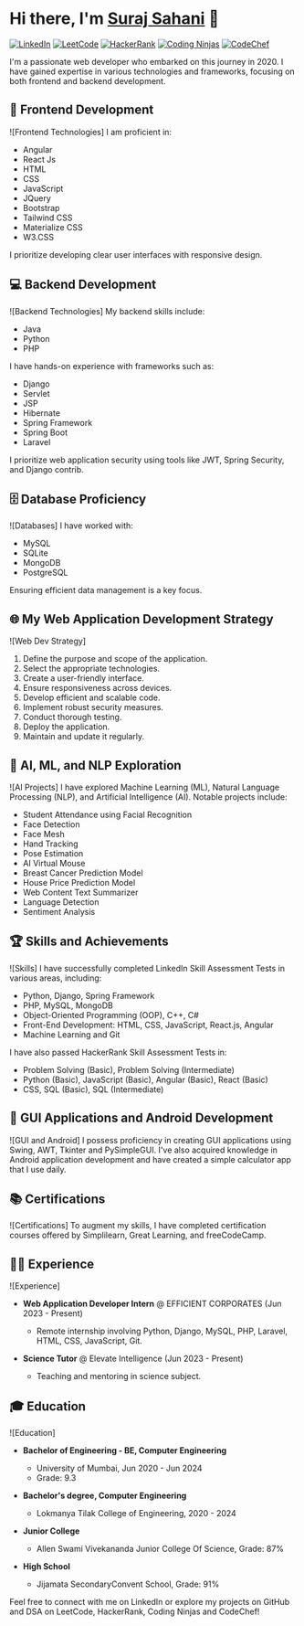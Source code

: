 # Hi there, I'm [Suraj Sahani](https://www.linkedin.com/in/techsurajsahani) 👋

[![LinkedIn](https://img.shields.io/badge/LinkedIn-Connect-blue)](https://www.linkedin.com/in/techsurajsahani)
[![LeetCode](https://img.shields.io/badge/LeetCode-Profile-brightgreen)](https://leetcode.com/surajsahani9321/)
[![HackerRank](https://img.shields.io/badge/HackerRank-Profile-success)](https://www.hackerrank.com/radhashyam9321)
[![Coding Ninjas](https://img.shields.io/badge/HackerRank-Profile-success)](https://www.codingninjas.com/studio/profile/techsurajsahani)
[![CodeChef](https://img.shields.io/badge/HackerRank-Profile-success)](https://www.codechef.com/users/technicalsuraj)

I'm a passionate web developer who embarked on this journey in 2020. I have gained expertise in various technologies and frameworks, focusing on both frontend and backend development.

## 🚀 Frontend Development
![Frontend Technologies]
I am proficient in:
- Angular
- React Js
- HTML
- CSS
- JavaScript
- JQuery
- Bootstrap
- Tailwind CSS
- Materialize CSS
- W3.CSS

I prioritize developing clear user interfaces with responsive design.

## 💻 Backend Development
![Backend Technologies]
My backend skills include:
- Java
- Python
- PHP

I have hands-on experience with frameworks such as:
- Django
- Servlet
- JSP
- Hibernate
- Spring Framework
- Spring Boot
- Laravel

I prioritize web application security using tools like JWT, Spring Security, and Django contrib.

## 🗄️ Database Proficiency
![Databases]
I have worked with:
- MySQL
- SQLite
- MongoDB
- PostgreSQL

Ensuring efficient data management is a key focus.

## 🌐 My Web Application Development Strategy
![Web Dev Strategy]
1. Define the purpose and scope of the application.
2. Select the appropriate technologies.
3. Create a user-friendly interface.
4. Ensure responsiveness across devices.
5. Develop efficient and scalable code.
6. Implement robust security measures.
7. Conduct thorough testing.
8. Deploy the application.
9. Maintain and update it regularly.

## 🤖 AI, ML, and NLP Exploration
![AI Projects]
I have explored Machine Learning (ML), Natural Language Processing (NLP), and Artificial Intelligence (AI). Notable projects include:
- Student Attendance using Facial Recognition
- Face Detection
- Face Mesh
- Hand Tracking
- Pose Estimation
- AI Virtual Mouse
- Breast Cancer Prediction Model
- House Price Prediction Model
- Web Content Text Summarizer
- Language Detection
- Sentiment Analysis

## 🏆 Skills and Achievements
![Skills]
I have successfully completed LinkedIn Skill Assessment Tests in various areas, including:
- Python, Django, Spring Framework
- PHP, MySQL, MongoDB
- Object-Oriented Programming (OOP), C++, C#
- Front-End Development: HTML, CSS, JavaScript, React.js, Angular
- Machine Learning and Git

I have also passed HackerRank Skill Assessment Tests in:
- Problem Solving (Basic), Problem Solving (Intermediate)
- Python (Basic), JavaScript (Basic), Angular (Basic), React (Basic)
- CSS, SQL (Basic), SQL (Intermediate)

## 📱 GUI Applications and Android Development
![GUI and Android]
I possess proficiency in creating GUI applications using Swing, AWT, Tkinter and PySimpleGUI. I've also acquired knowledge in Android application development and have created a simple calculator app that I use daily.

## 📚 Certifications
![Certifications]
To augment my skills, I have completed certification courses offered by Simplilearn, Great Learning, and freeCodeCamp.

## 👨‍💼 Experience
![Experience]
- **Web Application Developer Intern** @ EFFICIENT CORPORATES (Jun 2023 - Present)
  - Remote internship involving Python, Django, MySQL, PHP, Laravel, HTML, CSS, JavaScript, Git.

- **Science Tutor** @ Elevate Intelligence (Jun 2023 - Present)
  - Teaching and mentoring in science subject.

## 🎓 Education
![Education]
- **Bachelor of Engineering - BE, Computer Engineering**
  - University of Mumbai, Jun 2020 - Jun 2024
  - Grade: 9.3

- **Bachelor's degree, Computer Engineering**
  - Lokmanya Tilak College of Engineering, 2020 - 2024

- **Junior College**
  - Allen Swami Vivekananda Junior College Of Science, Grade: 87%

- **High School**
  - Jijamata SecondaryConvent School, Grade: 91%

Feel free to connect with me on LinkedIn or explore my projects on GitHub and DSA on LeetCode, HackerRank, Coding Ninjas and CodeChef!
